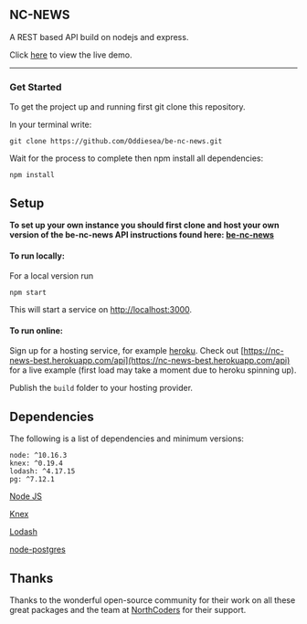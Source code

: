 ## NC-NEWS

A REST based API build on nodejs and express.

Click [here](https://nc-news-best.herokuapp.com/api) to view the live demo.

---
### Get Started

To get the project up and running first git clone this repository.

In your terminal write:

`git clone https://github.com/Oddiesea/be-nc-news.git`

Wait for the process to complete then npm install all dependencies:

`npm install`



## Setup
**To set up your own instance you should first clone and host your own version of the be-nc-news API instructions found here: [be-nc-news](https://github.com/oddiesea/be-nc-news)**

#### To run locally:

For a local version run 

`npm start`

This will start a service on [http://localhost:3000](http://localhost:3000).

#### To run online:

Sign up for a hosting service, for example [heroku](https://heroku.com). Check out [https://nc-news-best.herokuapp.com/api](https://nc-news-best.herokuapp.com/api) for a live example (first load may take a moment due to heroku spinning up).

Publish the `build` folder to your hosting provider.


## Dependencies

The following is a list of dependencies and minimum versions:
    
    node: ^10.16.3
    knex: ^0.19.4
    lodash: ^4.17.15
    pg: ^7.12.1

[Node JS](https://nodejs.org/en/)

[Knex](http://knexjs.org/)

[Lodash](https://lodash.com/)

[node-postgres](https://node-postgres.com/)


## Thanks
Thanks to the wonderful open-source community for their work on all these great packages and the team at [NorthCoders](https://northcoders.com/) for their support.